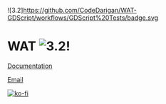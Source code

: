 ![3.2]https://github.com/CodeDarigan/WAT-GDScript/workflows/GDScript%20Tests/badge.svg

# WAT ![3.2](https://img.shields.io/badge/godot-3.2-%23478cbf)!

[Documentation](https://wat.readthedocs.io/en/latest/index.html)

[Email](code@darigan.ie)

[![ko-fi](https://www.ko-fi.com/img/githubbutton_sm.svg)](https://ko-fi.com/Q5Q51D9K5)